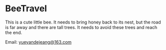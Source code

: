 # BeeTravel

This is a cute little bee.
It needs to bring honey back to its nest, but the road is far away and there are tall trees.
It needs to avoid these trees and reach the end.


Email: yueyandejeang@163.com
